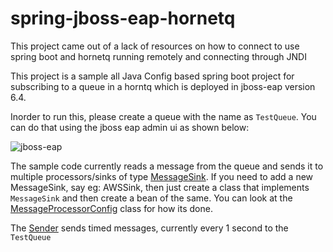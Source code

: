 # spring-jboss-eap-hornetq

This project came out of a lack of resources on how to connect to use spring boot and hornetq running remotely and
connecting through JNDI

This project is a sample all Java Config based spring boot project for subscribing to a queue in a horntq which
is deployed in jboss-eap version 6.4.

Inorder to run this, please create a queue with the name as `TestQueue`. You can do that using the jboss eap admin ui as shown below:

![jboss-eap](https://cloud.githubusercontent.com/assets/2038273/15016523/6ca06f96-11c6-11e6-83bd-13967da7f925.png)

The sample code currently reads a message from the queue and sends it to multiple processors/sinks of type [MessageSink](https://github.com/anoop2811/spring-jboss-eap-hornetq/blob/master/src/main/java/com/sample/processors/MessageSink.java).
If you need to add a new MessageSink, say eg: AWSSink, then just create a class that implements `MessageSink` and then create a bean of the same. You can look at the [MessageProcessorConfig](https://github.com/anoop2811/spring-jboss-eap-hornetq/blob/master/src/main/java/com/sample/config/MessageSinkConfig.java) class for how its done.

The [Sender](https://github.com/anoop2811/spring-jboss-eap-hornetq/blob/master/src/main/java/com/sample/sender/Sender.java) sends timed messages, currently every 1 second to the `TestQueue`

